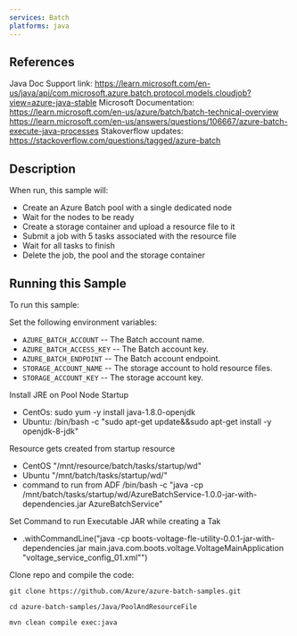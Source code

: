 ```yaml
---
services: Batch
platforms: java
---
```

## References
Java Doc Support link: https://learn.microsoft.com/en-us/java/api/com.microsoft.azure.batch.protocol.models.cloudjob?view=azure-java-stable
Microsoft Documentation: https://learn.microsoft.com/en-us/azure/batch/batch-technical-overview
https://learn.microsoft.com/en-us/answers/questions/106667/azure-batch-execute-java-processes
Stakoverflow updates: https://stackoverflow.com/questions/tagged/azure-batch

## Description
When run, this sample will:

- Create an Azure Batch pool with a single dedicated node
- Wait for the nodes to be ready
- Create a storage container and upload a resource file to it
- Submit a job with 5 tasks associated with the resource file
- Wait for all tasks to finish
- Delete the job, the pool and the storage container

## Running this Sample
To run this sample:

Set the following environment variables:
- `AZURE_BATCH_ACCOUNT` -- The Batch account name.
- `AZURE_BATCH_ACCESS_KEY` -- The Batch account key.
- `AZURE_BATCH_ENDPOINT` -- The Batch account endpoint.
- `STORAGE_ACCOUNT_NAME` -- The storage account to hold resource files.
- `STORAGE_ACCOUNT_KEY` -- The storage account key.

Install JRE on Pool Node Startup
- CentOs: sudo yum -y install java-1.8.0-openjdk
- Ubuntu: /bin/bash -c "sudo apt-get update&&sudo apt-get install -y openjdk-8-jdk"

Resource gets created from startup resource
- CentOS "/mnt/resource/batch/tasks/startup/wd"
- Ubuntu "/mnt/batch/tasks/startup/wd/"  
- command to run from ADF /bin/bash -c "java -cp /mnt/batch/tasks/startup/wd/AzureBatchService-1.0.0-jar-with-dependencies.jar AzureBatchService"

Set Command to run Executable JAR while creating a Tak
-  .withCommandLine("java -cp boots-voltage-fle-utility-0.0.1-jar-with-dependencies.jar main.java.com.boots.voltage.VoltageMainApplication \"voltage_service_config_01.xml\"")

Clone repo and compile the code:

    git clone https://github.com/Azure/azure-batch-samples.git

    cd azure-batch-samples/Java/PoolAndResourceFile

    mvn clean compile exec:java

